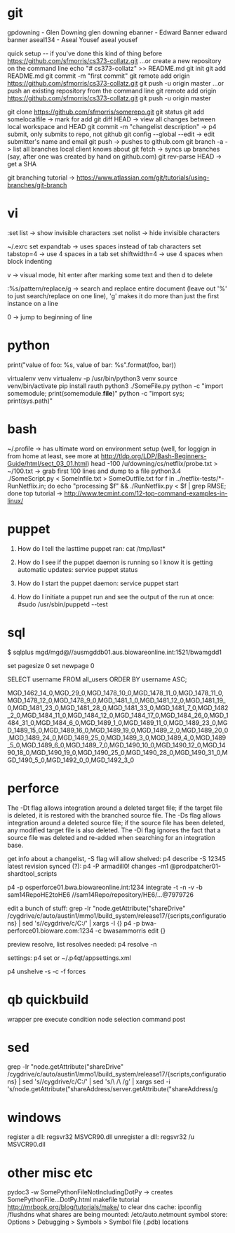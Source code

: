 # git
gpdowning - Glen Downing glen downing
ebanner   - Edward Banner edward banner
aseal134  - Aseal Yousef aseal yousef

quick setup -- if you've done this kind of thing before
https://github.com/sfmorris/cs373-collatz.git
...or create a new repository on the command line
echo "# cs373-collatz" >> README.md
git init
git add README.md
git commit -m "first commit"
git remote add origin https://github.com/sfmorris/cs373-collatz.git
git push -u origin master
...or push an existing repository from the command line
git remote add origin https://github.com/sfmorris/cs373-collatz.git
git push -u origin master

git clone https://github.com/sfmorris/somerepo.git
git status 
git add somelocalfile -> mark for add
git diff HEAD -> view all changes between local workspace and HEAD
git commit -m "changelist description" -> p4 submit, only submits to repo, not github
git config --global --edit -> edit submitter's name and email
git push -> pushes to github.com
git branch -a -> list all branches local client knows about
git fetch -> syncs up branches (say, after one was created by hand on github.com)
git rev-parse HEAD -> get a SHA

git branching tutorial -> https://www.atlassian.com/git/tutorials/using-branches/git-branch

# vi
:set list -> show invisible characters
:set nolist -> hide invisible characters

~/.exrc
set expandtab -> uses spaces instead of tab characters
set tabstop=4 -> use 4 spaces in a tab
set shiftwidth=4 -> use 4 spaces when block indenting

v -> visual mode, hit enter after marking some text and then d to delete

:%s/pattern/replace/g -> search and replace entire document (leave out '%' to just search/replace on one line), 'g' makes it do more than just the first instance on a line

0 -> jump to beginning of line

# python
print("value of foo: %s, value of bar: %s".format(foo, bar))

virtualenv venv
virtualenv -p /usr/bin/python3 venv
source venv/bin/activate
pip install rauth
python3 ./SomeFile.py
python -c "import somemodule; print(somemodule.__file__)"
python -c "import sys; print(sys.path)"

# bash
~/.profile -> has ultimate word on environment setup (well, for loggign in from home at least, see more at http://tldp.org/LDP/Bash-Beginners-Guide/html/sect_03_01.html)
head -100 /u/downing/cs/netflix/probe.txt > ~/100.txt -> grab first 100 lines and dump to a file
python3.4 ./SomeScript.py < SomeInfile.txt > SomeOutfile.txt
for f in ../netflix-tests/*-RunNetflix.in; do echo "processing $f" && ./RunNetflix.py < $f | grep RMSE; done
top tutorial -> http://www.tecmint.com/12-top-command-examples-in-linux/

# puppet
1. How do I tell the lasttime puppet ran:
cat /tmp/last*

2. How do I see if the puppet daemon is running so I know it is getting automatic updates:
service puppet status

3. How do I start the puppet daemon:
service puppet start

4. How do I initiate a puppet run and see the output of the run at once:
#sudo /usr/sbin/puppetd --test

# sql
$ sqlplus mgd/mgd@//ausmgddb01.aus.biowareonline.int:1521/bwamgdd1

set pagesize 0
set newpage 0

SELECT username FROM all_users ORDER BY username ASC;

MGD_1462_14_0,MGD_29_0,MGD_1478_10_0,MGD_1478_11_0,MGD_1478_11_0,MGD_1478_12_0,MGD_1478_9_0,MGD_1481_1_0,MGD_1481_12_0,MGD_1481_19_0,MGD_1481_23_0,MGD_1481_28_0,MGD_1481_33_0,MGD_1481_7_0,MGD_1482_2_0,MGD_1484_11_0,MGD_1484_12_0,MGD_1484_17_0,MGD_1484_26_0,MGD_1484_31_0,MGD_1484_6_0,MGD_1489_1_0,MGD_1489_11_0,MGD_1489_23_0,MGD_1489_15_0,MGD_1489_16_0,MGD_1489_19_0,MGD_1489_2_0,MGD_1489_20_0,MGD_1489_24_0,MGD_1489_25_0,MGD_1489_3_0,MGD_1489_4_0,MGD_1489_5_0,MGD_1489_6_0,MGD_1489_7_0,MGD_1490_10_0,MGD_1490_12_0,MGD_1490_18_0,MGD_1490_19_0,MGD_1490_25_0,MGD_1490_28_0,MGD_1490_31_0,MGD_1490_5_0,MGD_1492_0_0,MGD_1492_3_0

# perforce
The -Dt flag allows integration around a deleted target file; if the target file is deleted, it is restored with the branched source file.
The -Ds flag allows integration around a deleted source file; if the source file has been deleted, any modified target file is also deleted.
The -Di flag ignores the fact that a source file was deleted and re-added when searching for an integration base.

get info about a changelist, -S flag will allow shelved: p4 describe -S 12345
latest revision synced (?): p4 -P armadill0! changes -m1 @prodpatcher01-shardtool_scripts

p4 -p osperforce01.bwa.biowareonline.int:1234 integrate -t -n -v -b sam14RepoHE2toHE6 //sam14Repo/repository/HE6/...@7979726

edit a bunch of stuff: grep -lr "node\.getAttribute(\"shareDrive" /cygdrive/c/auto/austin1/mmo1/build_system/release17/{scripts,configurations} | sed 's/\/cygdrive\/c/C\:/' | xargs -I {} p4 -p bwa-perforce01.bioware.com:1234 -c bwasammorris edit {}

preview resolve, list resolves needed: p4 resolve -n

settings: p4 set or ~/.p4qt/appsettings.xml

p4 unshelve -s <shelved cl> -c <desired pending cl>
-f forces

# qb quickbuild
wrapper
    pre
    execute condition
    node selection
    command
    post

# sed
grep -lr "node\.getAttribute(\"shareDrive" /cygdrive/c/auto/austin1/mmo1/build_system/release17/{scripts,configurations} | sed 's/\/cygdrive\/c/C\:/' | sed 's/\ /\\ /g' | xargs sed -i 's/node\.getAttribute(\"shareAddress/server\.getAttribute(\"shareAddress/g

# windows
register a dll: regsvr32 MSVCR90.dll
unregister a dll: regsvr32 /u MSVCR90.dll

# other misc etc
pydoc3 -w SomePythonFileNotIncludingDotPy -> creates SomePythonFile...DotPy.html
makefile tutorial http://mrbook.org/blog/tutorials/make/
to clear dns cache: ipconfig /flushdns
what shares are being mounted: /etc/auto.netmount
symbol store: Options > Debugging > Symbols > Symbol file (.pdb) locations
